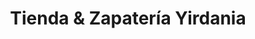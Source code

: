 ---
title: "Tienda & Zapatería Yirdania"
url: /siquirres/tienda-und-zapateria-yirdania/
shop: tienda de variedades
---